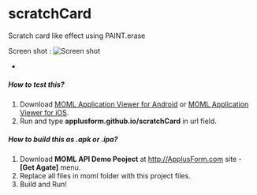 # scratchCard
Scratch card like effect using PAINT.erase

Screen shot :
![Screen shot](http://applusform.github.io/scratchCard/screenShot.png)

-
##### How to test this?
1. Download [MOML Application Viewer for Android](https://play.google.com/store/apps/details?id=org.mospi.momlappviewer) or [MOML Application Viewer for iOS](http://itunes.apple.com/app/id893554325).
2. Run and type **applusform.github.io/scratchCard** in url field.

##### How to build this as .apk or .ipa?
1. Download **MOML API Demo Peoject** at http://ApplusForm.com site - **[Get Agate]** menu.
2. Replace all files in moml folder with this project files.
3. Build and Run!
